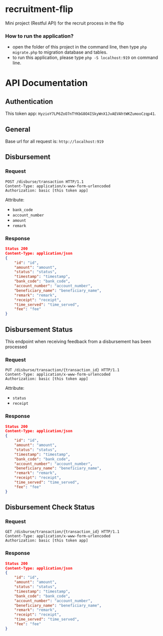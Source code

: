 # recruitment-flip
Mini project (Restful API) for the recruit process in the flip

### How to run the application?
- open the folder of this project in the command line, then type `php migrate.php` to migration database and tables.
- to run this application, please type `php -S localhost:919` on command line.

# API Documentation

## Authentication
This token app:
`HyzioY7LP6ZoO7nTYKbG8O4ISkyWnX1JvAEVAhtWKZumooCzqp41`.

## General
Base url for all request is:
`http://localhost:919`

## Disbursement

### Request
```http
POST /disburse/transaction HTTP/1.1
Content-Type: application/x-www-form-urlencoded
Authorization: basic [this token app]
```
Attribute:
- `bank_code`
- `account_number`
- `amount`
- `remark`

### Response

```json
Status 200
Content-Type: application/json
{
    "id": "id",
    "amount": "amount",
    "status": "status",
    "timestamp": "timestamp",
    "bank_code": "bank_code",
    "account_number": "account_number",
    "beneficiary_name": "beneficiary_name",
    "remark": "remark",
    "receipt": "receipt",
    "time_served": "time_served",
    "fee": "fee"
}
```

## Disbursement Status
This endpoint when receiving feedback from a disbursement has been processed

### Request
```http
PUT /disburse/transaction/{transaction_id} HTTP/1.1
Content-Type: application/x-www-form-urlencoded
Authorization: basic [this token app]
```
Attribute:
- `status`
- `receipt`

### Response
```json
Status 200
Content-Type: application/json
{
    "id": "id",
    "amount": "amount",
    "status": "status",
    "timestamp": "timestamp",
    "bank_code": "bank_code",
    "account_number": "account_number",
    "beneficiary_name": "beneficiary_name",
    "remark": "remark",
    "receipt": "receipt",
    "time_served": "time_served",
    "fee": "fee"
}
```

## Disbursement Check Status

### Request
```http
GET /disburse/transaction/{transaction_id} HTTP/1.1
Content-Type: application/x-www-form-urlencoded
Authorization: basic [this token app]
```

### Response
```json
Status 200
Content-Type: application/json
{
    "id": "id",
    "amount": "amount",
    "status": "status",
    "timestamp": "timestamp",
    "bank_code": "bank_code",
    "account_number": "account_number",
    "beneficiary_name": "beneficiary_name",
    "remark": "remark",
    "receipt": "receipt",
    "time_served": "time_served",
    "fee": "fee"
}
```